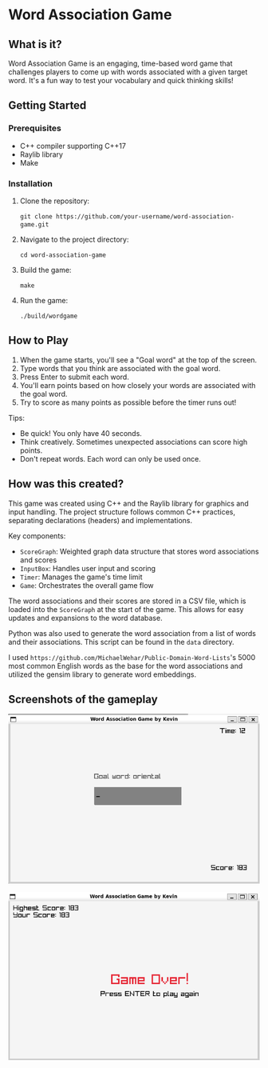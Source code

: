 
# Word Association Game

## What is it?

Word Association Game is an engaging, time-based word game that challenges players to come up with words associated with a given target word. It's a fun way to test your vocabulary and quick thinking skills!

## Getting Started

### Prerequisites

- C++ compiler supporting C++17
- Raylib library
- Make

### Installation

1. Clone the repository:
   ```
   git clone https://github.com/your-username/word-association-game.git
   ```

2. Navigate to the project directory:
   ```
   cd word-association-game
   ```

3. Build the game:
   ```
   make
   ```

4. Run the game:
   ```
   ./build/wordgame
   ```

## How to Play

1. When the game starts, you'll see a "Goal word" at the top of the screen.
2. Type words that you think are associated with the goal word.
3. Press Enter to submit each word.
4. You'll earn points based on how closely your words are associated with the goal word.
5. Try to score as many points as possible before the timer runs out!

Tips:
- Be quick! You only have 40 seconds.
- Think creatively. Sometimes unexpected associations can score high points.
- Don't repeat words. Each word can only be used once.

## How was this created?

This game was created using C++ and the Raylib library for graphics and input handling. The project structure follows common C++ practices, separating declarations (headers) and implementations.

Key components:
- `ScoreGraph`: Weighted graph data structure that stores word associations and scores
- `InputBox`: Handles user input and scoring
- `Timer`: Manages the game's time limit
- `Game`: Orchestrates the overall game flow

The word associations and their scores are stored in a CSV file, which is loaded into the `ScoreGraph` at the start of the game. This allows for easy updates and expansions to the word database.

Python was also used to generate the word association from a list of words and their associations. This script can be found in the `data` directory.

I used `https://github.com/MichaelWehar/Public-Domain-Word-Lists`'s 5000 most common English words as the base for the word associations and utilized the gensim library to generate word embeddings.

## Screenshots of the gameplay

![Gameplay](public/demo1.png)

![Game Over](public/demo2.png)